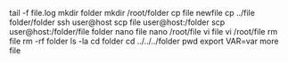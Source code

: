tail -f file.log
mkdir folder
mkdir /root/folder
cp file newfile
cp ../file folder/folder
ssh user@host
scp file user@host:/folder
scp user@host:/folder/file folder
nano file
nano /root/file
vi file
vi /root/file
rm file
rm -rf folder
ls -la
cd folder
cd ../../../folder
pwd
export VAR=var
more file

